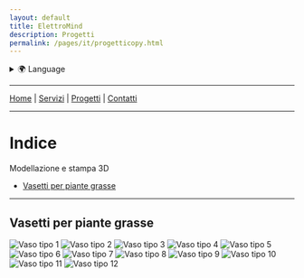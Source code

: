 ```yaml
---
layout: default
title: ElettroMind
description: Progetti
permalink: /pages/it/progetticopy.html
---
```


<details>
  <summary>🌍 Language</summary>
  <ul>
    <li><a href="/pages/it/progetti.html">🇮🇹 Italiano</a></li>
    <li><a href="/pages/en/projects.html">🇬🇧 English</a></li>
  </ul>
</details>

***

[Home](/index.html) | [Servizi](/pages/it/servizi.html) | [Progetti](/pages/it/progetti.html) | [Contatti](/pages/it/contatti.html)

***

# Indice
Modellazione e stampa 3D
- [Vasetti per piante grasse](#Vasetti-per-piante-grasse)

***

## Vasetti per piante grasse  
<img src="/assets/img/progetti/vasetti/Vaso tip 1_b.jpg" alt="Vaso tipo 1">
<img src="/assets/img/progetti/vasetti/Vaso tip 2_b.jpg" alt="Vaso tipo 2">
<img src="/assets/img/progetti/vasetti/Vaso tip 3_b.jpg" alt="Vaso tipo 3">
<img src="/assets/img/progetti/vasetti/Vaso tip 4_b.jpg" alt="Vaso tipo 4">
<img src="/assets/img/progetti/vasetti/Vaso tip 5_b.jpg" alt="Vaso tipo 5">
<img src="/assets/img/progetti/vasetti/Vaso tip 6_b.jpg" alt="Vaso tipo 6">
<img src="/assets/img/progetti/vasetti/Vaso tip 7_b.jpg" alt="Vaso tipo 7">
<img src="/assets/img/progetti/vasetti/Vaso tip 8_b.jpg" alt="Vaso tipo 8">
<img src="/assets/img/progetti/vasetti/Vaso tip 9_b.jpg" alt="Vaso tipo 9">
<img src="/assets/img/progetti/vasetti/Vaso tip 10_b.jpg" alt="Vaso tipo 10">
<img src="/assets/img/progetti/vasetti/Vaso tip 11_b.jpg" alt="Vaso tipo 11">
<img src="/assets/img/progetti/vasetti/Vaso tip 12_b.jpg" alt="Vaso tipo 12">
